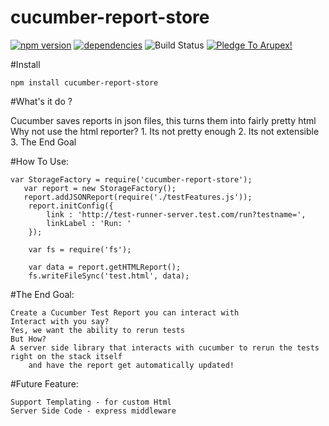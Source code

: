 # cucumber-report-store

[![npm version](https://badge.fury.io/js/cucumber-report-store.svg)](https://badge.fury.io/js/cucumber-report-store) [![dependencies](https://david-dm.org/arupex/cucumber-report-store.svg)](http://github.com/arupex/cucumber-report-store) ![Build Status](https://api.travis-ci.org/arupex/cucumber-report-store.svg?branch=master) <a href='https://pledgie.com/campaigns/31873'><img alt='Pledge To Arupex!' src='https://pledgie.com/campaigns/31873.png?skin_name=chrome' border='0' ></a>

#Install

    npm install cucumber-report-store


#What's it do ?

Cucumber saves reports in json files, this turns them into fairly pretty html
Why not use the html reporter?
    1. Its not pretty enough
    2. Its not extensible
    3. The End Goal


#How To Use:


    var StorageFactory = require('cucumber-report-store');
       var report = new StorageFactory();
       report.addJSONReport(require('./testFeatures.js'));
        report.initConfig({
            link : 'http://test-runner-server.test.com/run?testname=',
            linkLabel : 'Run: '
        });

        var fs = require('fs');

        var data = report.getHTMLReport();
        fs.writeFileSync('test.html', data);



#The End Goal:

    Create a Cucumber Test Report you can interact with
    Interact with you say?
    Yes, we want the ability to rerun tests
    But How?
    A server side library that interacts with cucumber to rerun the tests right on the stack itself
        and have the report get automatically updated!


#Future Feature:

    Support Templating - for custom Html
    Server Side Code - express middleware
